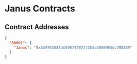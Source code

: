 # Janus Contracts

## Contract Addresses
```json
{
  "80001": {
    "Janus": "0x3b9761887aC69E747072f281c30509B4bc78DA39"
  }
}
```
